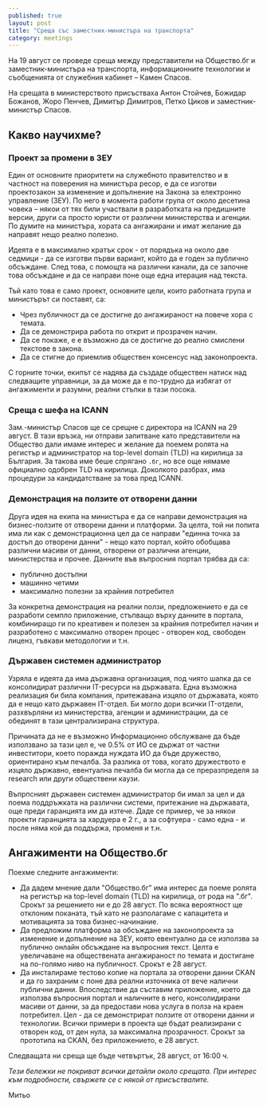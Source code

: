 ```yaml
---
published: true
layout: post
title: "Среща със заместник-министъра на транспорта"
category: meetings
---
```


На 19 август се проведе среща между представители на Общество.бг и заместник-министъра на транспорта, информационните технологии и съобщенията от служебния кабинет – Камен Спасов.

На срещата в министерството присъстваха Антон Стойчев, Божидар Божанов, Жоро Пенчев, Димитър Димитров, Петко Циков и заместник-министър Спасов.

## Какво научихме?

### Проект за промени в ЗЕУ

Един от основните приоритети на служебното правителство и в частност на поверения на министъра ресор, е да се изготви проектозакон за изменение и допълнение на Закона за електронно управление (ЗЕУ). По него в момента работи група от около десетина човека – някои от тях били участвали в разработката на предишните версии, други са просто юристи от различни министерства и агенции. По думите на министъра, хората са ангажирани и имат желание да направят нещо реално полезно.

Идеята е в максимално кратък срок - от порядъка на около две седмици - да се изготви първи вариант, който да е годен за публично обсъждане. След това, с помощта на различни канали, да се започне това обсъждане и да се направи поне още една итерация над текста.

Тъй като това е само проект, основните цели, които работната група и министърът си поставят, са:

- Чрез публичност да се достигне до ангажираност на повече хора с темата.
- Да се демонстрира работа по открит и прозрачен начин.
- Да се покаже, е е възможно да се достигне до реално смислени текстове в закона.
- Да се стигне до приемлив обществен консенсус над законопроекта.

С горните точки, екипът се надява да създаде обществен натиск над следващите управници, за да може да е по-трудно да избягат от ангажименти и разумни, реални стъпки в тази посока.

### Среща с шефа на ICANN

Зам.-министър Спасов ще се срещне с директора на ICANN на 29 август. В тази връзка, ни отправи запитване като представители на Общество дали имаме интерес и желание да поемем ролята на регистър и администратор на top-level domain (TLD) на кирилица за България. За такова име беше спрягано `.бг`, но все още нямаме официално одобрен TLD на кирилица. Доколкото разбрах, има процедури за кандидатстване за това пред ICANN.

### Демонстрация на ползите от отворени данни

Друга идея на екипа на министъра е да се направи демонстрация на бизнес-ползите от отворени данни и платформи. За целта, той ни попита има ли как с демонстрационна цел да се направи "единна точка за достъп до отворени данни" - нещо като портал, който обобщава различни масиви от данни, отворени от различни агенции, министерства и прочее. Данните във въпросния портал трябва да са:

- публично достъпни
- машинно четими
- максимално полезни за крайния потребител

За конкретна демонстрация на реални ползи, предложението е да се разработи семпло приложение, стъпващо върху данните в портала, комбиниращо ги по креативен и полезен за крайния потребител начин и разработено с максимално отворен процес - отворен код, свободен лиценз, гъвкави методологии и т.н.

### Държавен системен администратор

Узряла е идеята да има държавна организация, под чиято шапка да се консолидират различни IT-ресурси на държавата. Една възможна реализация би била компания, притежавана изцяло от държавата, която да е нещо като държавен IT-отдел. Би могло дори всички IT-отдели, разхвърляни из министерства, агенции и администрации, да се обединят в тази централизирана структура.

Причината да не е възможно Информационно обслужване да бъде използвано за тази цел е, че 0.5% от ИО се държат от частни инвеститори, което поражда нуждата ИО да бъде дружество, ориентирано към печалба. За разлика от това, когато дружеството е изцяло държавно, евентуална печалба би могла да се преразпределя за research или други обществени каузи.

Въпрпсният държавен системен администратор би имал за цел и да поема поддръжката на различни системи, притежание на държавата, още преди гаранцията им да изтече. Даде се пример, че за някои проекти гаранцията за хардуера е 2 г., а за софтуера - само една - и после няма кой да поддържа, променя и т.н.

## Ангажименти на Общество.бг

Поехме следните ангажименти:

- Да дадем мнение дали "Общество.бг" има интерес да поеме ролята на регистър на top-level domain (TLD) на кирилица, от рода на ".бг". Срокът за решението ни е до 28 август. По всяка вероятност ще отклоним поканата, тъй като не разполагаме с капацитета и мотивацията за това бизнес-начинание.
- Да предложим платформа за обсъждане на законопроекта за изменение и допълнение на ЗЕУ, която евентуално да се използва за публично онлайн обсъждане на въпросния текст. Целта е увеличаване на обществената ангажираност по темата и достигане на по-голямо ниво на публичност. Срокът е 28 август.
- Да инсталираме тестово копие на портала за отворени данни CKAN и да го захраним с поне два реални източника от вече налични публични данни. Впоследствие да съставим приложение, което да използва въпросния портал и наличните в него, консолидирани масиви от данни, за да предостави нова услуга в полза на краен потребител. Цел - да се демонстрират ползите от отворени данни и технологии. Всички примери в проекта ще бъдат реализирани с отворен код, от ден нула, за максимална прозрачност. Срокът за прототипа на CKAN, без приложението, е 28 август.

Следващата ни среща ще бъде четвъртък, 28 август, от 16:00 ч.

_Тези бележки не покриват всички детайли около срещата. При интерес към подробности, свържете се с някой от присъствалите._

Митьо
